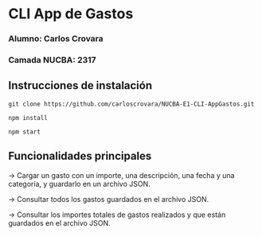 # CLI App de Gastos

### Alumno: Carlos Crovara

### Camada NUCBA: 2317

## Instrucciones de instalación

```
git clone https://github.com/carloscrovara/NUCBA-E1-CLI-AppGastos.git

npm install

npm start
```

## Funcionalidades principales

-> Cargar un gasto con un importe, una descripción, una fecha y una categoría, y guardarlo en un archivo JSON. 

-> Consultar todos los gastos guardados en el archivo JSON.

-> Consultar los importes totales de gastos realizados y que están guardados en el archivo JSON.